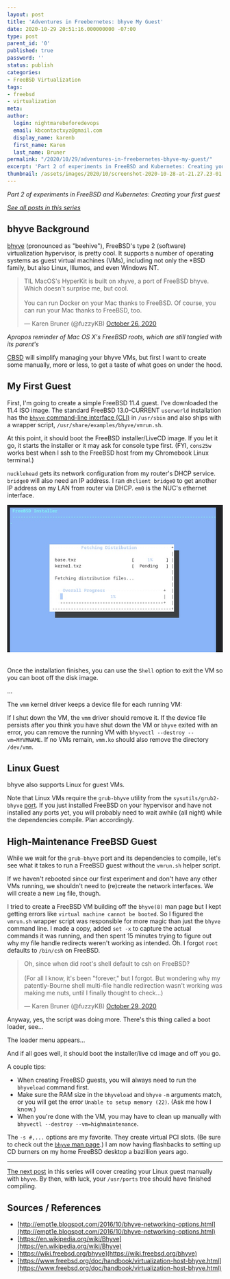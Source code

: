 ```yaml
---
layout: post
title: 'Adventures in Freebernetes: bhyve My Guest'
date: 2020-10-29 20:51:16.000000000 -07:00
type: post
parent_id: '0'
published: true
password: ''
status: publish
categories:
- FreeBSD Virtualization
tags:
- freebsd
- virtualization
meta:
author:
  login: nightmarebeforedevops
  email: kbcontactxyz@gmail.com
  display_name: karenb
  first_name: Karen
  last_name: Bruner
permalink: "/2020/10/29/adventures-in-freebernetes-bhyve-my-guest/"
excerpt: 'Part 2 of experiments in FreeBSD and Kubernetes: Creating your first guest'
thumbnail: /assets/images/2020/10/screenshot-2020-10-28-at-21.27.23-01.jpeg
---
```


_Part 2 of experiments in FreeBSD and Kubernetes: Creating your first guest_

[_See all posts in this series_](//freebsd-virtualization-series/)

## bhyve Background

[bhyve](https://wiki.freebsd.org/bhyve) (pronounced as "beehive"), FreeBSD's type 2 (software) virtualization hypervisor, is pretty cool. It supports a number of operating systems as guest virtual machines (VMs), including not only the \*BSD family, but also Linux, Illumos, and even Windows NT.

<blockquote class="twitter-tweet"><p lang="en" dir="ltr">TIL MacOS&#39;s HyperKit is built on xhyve, a port of FreeBSD bhyve. Which doesn&#39;t surprise me, but cool.<br><br>You can run Docker on your Mac thanks to FreeBSD. Of course, you can run your Mac thanks to FreeBSD, too.</p>&mdash; Karen Bruner (@fuzzyKB) <a href="https://twitter.com/fuzzyKB/status/1320831517497511936?ref_src=twsrc%5Etfw">October 26, 2020</a></blockquote> <script async src="https://platform.twitter.com/widgets.js" charset="utf-8"></script>

_Apropos reminder of Mac OS X's FreeBSD roots, which are still tangled with its parent's_

[CBSD](https://cbsd.io/) will simplify managing your bhyve VMs, but first I want to create some manually, more or less, to get a taste of what goes on under the hood.

## My First Guest

First, I'm going to create a simple FreeBSD 11.4 guest. I've downloaded the 11.4 ISO image. The standard FreeBSD 13.0-CURRENT `userworld` installation has the [`bhyve` command-line interface (CLI)](https://www.freebsd.org/cgi/man.cgi?query=bhyve&sektion=8) in `/usr/sbin` and also ships with a wrapper script, `/usr/share/examples/bhyve/vmrun.sh`.

<script src="https://gist.github.com/kbruner/524520af3d507987d4e546c56de5714c.js"></script>

At this point, it should boot the FreeBSD installer/LiveCD image. If you let it go, it starts the installer or it may ask for console type first. (FYI, `cons25w` works best when I ssh to the FreeBSD host from my Chromebook Linux terminal.)

`nucklehead` gets its network configuration from my router's DHCP service. `bridge0` will also need an IP address. I ran `dhclient bridge0` to get another IP address on my LAN from router via DHCP. `em0` is the NUC's ethernet interface.

<div align="center">
<img
src="/assets/images/2020/10/screenshot-2020-10-28-at-21.27.23-01.jpeg"
alt="Screen shot of FreeBSD installer progress meter">
<br>
</div>
<br>


Once the installation finishes, you can use the `Shell` option to exit the VM so you can boot off the disk image.

<script src="https://gist.github.com/kbruner/531df9737589f23374e91a43949825b1.js"></script>

…

<script src="https://gist.github.com/kbruner/370983780fdc99d939a43d0d4d66ebe2.js"></script>

The `vmm` kernel driver keeps a device file for each running VM:

<script src="https://gist.github.com/kbruner/921b4cef9f99a750dcec5ffe5900cc50.js"></script>

If I shut down the VM, the `vmm` driver should remove it. If the device file persists after you think you have shut down the VM or `bhyve` exited with an error, you can remove the running VM with `bhyvectl --destroy --vm=MYVMNAME`. If no VMs remain, `vmm.ko` should also remove the directory `/dev/vmm`.

<script src="https://gist.github.com/kbruner/449ee0e2cb3df6cbf66e66ba5d6b5473.js"></script>

## Linux Guest

bhyve also supports Linux for guest VMs.

Note that Linux VMs require the `grub-bhyve` utility from the `sysutils/grub2-bhyve` [port](https://www.freebsd.org/ports/). If you just installed FreeBSD on your hypervisor and have not installed any ports yet, you will probably need to wait awhile (all night) while the dependencies compile. Plan accordingly.

## High-Maintenance FreeBSD Guest

While we wait for the `grub-bhyve` port and its dependencies to compile, let's see what it takes to run a FreeBSD guest without the `vmrun.sh` helper script.

If we haven't rebooted since our first experiment and don't have any other VMs running, we shouldn't need to (re)create the network interfaces. We will create a new `img` file, though.

I tried to create a FreeBSD VM building off the `bhyve(8)` man page but I kept getting errors like `virtual machine cannot be booted`. So I figured the `vmrun.sh` wrapper script was responsible for more magic than just the `bhyve` command line. I made a copy, added `set -x` to capture the actual commands it was running, and then spent 15 minutes trying to figure out why my file handle redirects weren't working as intended. Oh. I forgot `root` defaults to `/bin/csh` on FreeBSD.

<blockquote class="twitter-tweet"><p lang="en" dir="ltr">Oh, since when did root&#39;s shell default to csh on FreeBSD?<br><br>(For all I know, it&#39;s been &quot;forever,&quot; but I forgot. But wondering why my patently-Bourne shell multi-file handle redirection wasn&#39;t working was making me nuts, until I finally thought to check...)</p>&mdash; Karen Bruner (@fuzzyKB) <a href="https://twitter.com/fuzzyKB/status/1321867141587570695?ref_src=twsrc%5Etfw">October 29, 2020</a></blockquote> <script async src="https://platform.twitter.com/widgets.js" charset="utf-8"></script>

Anyway, yes, the script was doing more. There's this thing called a boot loader, see…

<script src="https://gist.github.com/kbruner/460b5f2aa34cba61dda8adfe8850497d.js"></script>

The loader menu appears…

<script src="https://gist.github.com/kbruner/57e1066e27a09ce2fd3bcf86b9446d09.js"></script>

And if all goes well, it should boot the installer/live cd image and off you go.

A couple tips:

* When creating FreeBSD guests, you will always need to run the `bhyveload` command first.
* Make sure the RAM size in the `bhyveload` and `bhyve` `-m` arguments match, or you will get the error `Unable to setup memory (22)`. (Ask me how I know.)
* When you're done with the VM, you may have to clean up manually with `bhyvectl --destroy --vm=highmaintenance`.

The `-s #,...` options are my favorite. They create virtual PCI slots. (Be sure to check out the [`bhyve` man page](https://www.freebsd.org/cgi/man.cgi?query=bhyve&sektion=8).) I am now having flashbacks to setting up CD burners on my home FreeBSD desktop a bazillion years ago.

* * *

[The next post](//2020/10/31/adventures-in-freebernetes-will-linux-bhyve/) in this series will cover creating your Linux guest manually with `bhyve`. By then, with luck, your `/usr/ports` tree should have finished compiling.

## Sources / References

* [http://empt1e.blogspot.com/2016/10/bhyve-networking-options.html](http://empt1e.blogspot.com/2016/10/bhyve-networking-options.html)
* [https://en.wikipedia.org/wiki/Bhyve](https://en.wikipedia.org/wiki/Bhyve)
* [https://wiki.freebsd.org/bhyve](https://wiki.freebsd.org/bhyve)
* [https://www.freebsd.org/doc/handbook/virtualization-host-bhyve.html](https://www.freebsd.org/doc/handbook/virtualization-host-bhyve.html)

